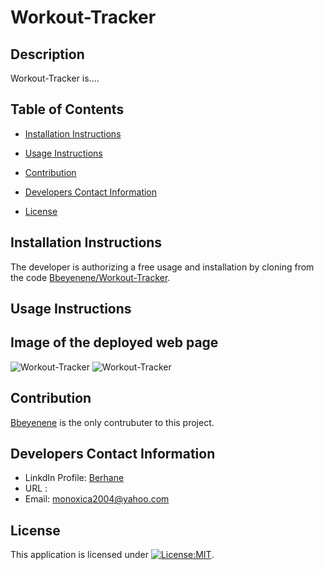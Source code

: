 # Workout-Tracker

## Description
   Workout-Tracker is....
   ## Table of Contents
   * [Installation Instructions](#installation-instructions)
   
   * [Usage Instructions](#usage-instructions)
   
   * [Contribution](#Contribution)
   
   * [Developers Contact Information](#Developers-Contact-Information)
     
  * [License](#license)

   ## Installation Instructions
   The developer is authorizing a free usage and installation by cloning from the code [Bbeyenene/Workout-Tracker](https://github.com/Bbeyenene/Workout-Tracker).
   ## Usage Instructions
   
   ## Image of the deployed web page
   ![Workout-Tracker](public/assets/img/yummy1.png)
    ![Workout-Tracker](public/assets/img/yummy2.png)

   ## Contribution
   [Bbeyenene](https://github.com/Bbeyenene) is the only contrubuter to this project.
   
   ## Developers Contact Information
   * LinkdIn Profile: [Berhane](https://www.linkedin.com/in/berhane-beyene/)
   * URL : 
   * Email: monoxica2004@yahoo.com
   ## License
   This application is licensed under [![License:MIT](https://img.shields.io/badge/License-ISC-yellow.svg)](https://opensource.org/licenses/ISC).
